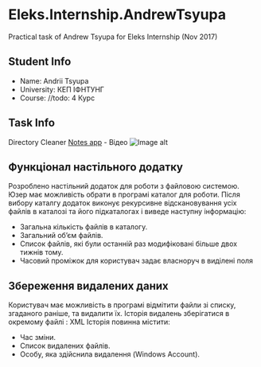 # Eleks.Internship.AndrewTsyupa
Practical task of Andrew Tsyupa for Eleks Internship (Nov 2017)
## Student Info
* Name: Andrii Tsyupa
* University: КЕП ІФНТУНГ
* Course: //todo: 4 Курс 
## Task Info
  Directory Cleaner  [Notes app](https://www.youtube.com/watch?v=MTHheSWQ__M&feature=youtu.be) - Відео
  ![Image alt](https://github.com/{AndrewTsyupa}/{https://www.flickr.com/photos/161605534@N04/with/39150835242/})
  

  
## Функціонал настільного додатку  
Розроблено настільний додаток для роботи з файловою системою. Юзер  має можливість
  обрати в програмі каталог для роботи. Після вибору каталгу додаток виконує рекурсивне
  відскановування усіх файлів в каталозі та його підкаталогах і виведе наступну інформацію:
* Загальна кількість файлів в каталогу.
* Загальний об’єм файлів.
* Список файлів, які були останній раз модифіковані більше двох тижнів тому.
* Часовий проміжок для користувач задає власноруч в виділені поля
## Збереження видалених даних
Користувач має можливість в програмі відмітити файли зі списку, згаданого раніше, та
видалити їх.
Історія видалень зберігатися в окремому файлі : XML
Історія повинна містити:
* Час зміни.
* Список видалених файлів.
* Особу, яка здійснила видалення (Windows Account).
